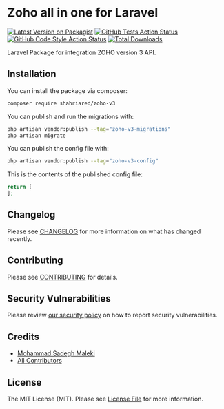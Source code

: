 

# Zoho all in one for Laravel

[![Latest Version on Packagist](https://img.shields.io/packagist/v/shahriared/zoho-v3.svg?style=flat-square)](https://packagist.org/packages/shahriared/zoho-v3)
[![GitHub Tests Action Status](https://img.shields.io/github/workflow/status/shahriared/zoho-v3/run-tests?label=tests)](https://github.com/shahriared/zoho-v3/actions?query=workflow%3Arun-tests+branch%3Amain)
[![GitHub Code Style Action Status](https://img.shields.io/github/workflow/status/shahriared/zoho-v3/Fix%20PHP%20code%20style%20issues?label=code%20style)](https://github.com/shahriared/zoho-v3/actions?query=workflow%3A"Fix+PHP+code+style+issues"+branch%3Amain)
[![Total Downloads](https://img.shields.io/packagist/dt/shahriared/zoho-v3.svg?style=flat-square)](https://packagist.org/packages/shahriared/zoho-v3)

Laravel Package for integration ZOHO version 3 API.

## Installation

You can install the package via composer:

```bash
composer require shahriared/zoho-v3
```

You can publish and run the migrations with:

```bash
php artisan vendor:publish --tag="zoho-v3-migrations"
php artisan migrate
```

You can publish the config file with:

```bash
php artisan vendor:publish --tag="zoho-v3-config"
```

This is the contents of the published config file:

```php
return [
];
```

<!-- ## Usage

```php
$GalleryManager = new Shahriared\GalleryManager();
echo $GalleryManager->echoPhrase('Hello, Shahriared!');
``` -->

<!-- ## Testing

```bash
composer test
``` -->

## Changelog

Please see [CHANGELOG](CHANGELOG.md) for more information on what has changed recently.

## Contributing

Please see [CONTRIBUTING](CONTRIBUTING.md) for details.

## Security Vulnerabilities

Please review [our security policy](../../security/policy) on how to report security vulnerabilities.

## Credits

- [Mohammad Sadegh Maleki](https://github.com/shahriared)
- [All Contributors](../../contributors)

## License

The MIT License (MIT). Please see [License File](LICENSE.md) for more information.
